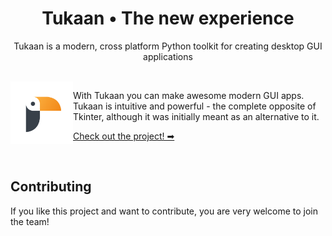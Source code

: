 <h1 align="center">Tukaan • The new experience</h1>
<p align="center">Tukaan is a modern, cross platform Python toolkit for creating desktop GUI applications</p>

</br>

<img src="https://raw.githubusercontent.com/tukaan/.github/master/assets/tukaan.png" height="100" align="left">

With Tukaan you can make awesome modern GUI apps.<br>Tukaan is intuitive and powerful - the complete opposite of Tkinter, although it was initially meant as an alternative to it.

[Check out the project! ➡](https://github.com/tukaan/tukaan)

</br>

<p align="left">
  <h2>Contributing</h2>
  <p>If you like this project and want to contribute, you are very welcome to join the team!</p>
</p>
